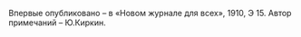 <!--2016-10-08 19:59:29-->
Впервые опубликовано – в «Новом журнале для всех», 1910, Э 15.
    Автор примечаний – Ю.Киркин.